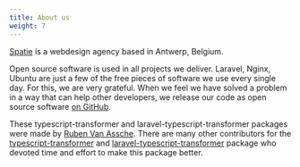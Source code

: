 ```yaml
---
title: About us
weight: 7
---
```


[Spatie](https://spatie.be) is a webdesign agency based in Antwerp, Belgium.

Open source software is used in all projects we deliver. Laravel, Nginx, Ubuntu are just a few of the free pieces of software we use every single day. For this, we are very grateful. 
When we feel we have solved a problem in a way that can help other developers, we release our code as open source software [on GitHub](https://spatie.be/opensource).

These typescript-transformer and laravel-typescript-transformer packages were made by [Ruben Van Assche](https://github.com/rubenvanassche). There are many other contributors for the [typescript-transformer](https://github.com/spatie/typescript-transformer/graphs/contributors) and [laravel-typescript-transformer](https://github.com/spatie/laravel-typescript-transformer/graphs/contributors) package who devoted time and effort to make this package better.
